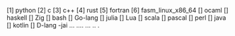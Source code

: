 [1] python
[2] c
[3] c++
[4] rust
[5] fortran
[6] fasm_linux_x86_64
[] ocaml
[] haskell
[] Zig
[] bash
[] Go-lang
[] julia
[] Lua
[] scala
[] pascal
[] perl
[] java
[] kotlin
[] D-lang
-jai ...
....
...
..
.